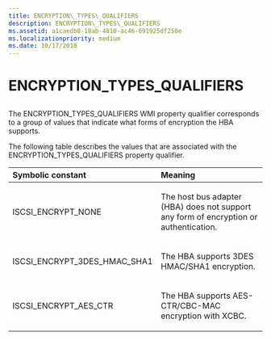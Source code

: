 ```yaml
---
title: ENCRYPTION\_TYPES\_QUALIFIERS
description: ENCRYPTION\_TYPES\_QUALIFIERS
ms.assetid: a1caedb8-18ab-4810-ac46-691925df250e
ms.localizationpriority: medium
ms.date: 10/17/2018
---
```


# ENCRYPTION\_TYPES\_QUALIFIERS


## <span id="ddk_encryption_types_qualifiers_kr"></span><span id="DDK_ENCRYPTION_TYPES_QUALIFIERS_KR"></span>


The ENCRYPTION\_TYPES\_QUALIFIERS WMI property qualifier corresponds to a group of values that indicate what forms of encryption the HBA supports.

The following table describes the values that are associated with the ENCRYPTION\_TYPES\_QUALIFIERS property qualifier.

<table>
<colgroup>
<col width="50%" />
<col width="50%" />
</colgroup>
<thead>
<tr class="header">
<th align="left">Symbolic constant</th>
<th align="left">Meaning</th>
</tr>
</thead>
<tbody>
<tr class="odd">
<td align="left"><p>ISCSI_ENCRYPT_NONE</p></td>
<td align="left"><p>The host bus adapter (HBA) does not support any form of encryption or authentication.</p></td>
</tr>
<tr class="even">
<td align="left"><p>ISCSI_ENCRYPT_3DES_HMAC_SHA1</p></td>
<td align="left"><p>The HBA supports 3DES HMAC/SHA1 encryption.</p></td>
</tr>
<tr class="odd">
<td align="left"><p>ISCSI_ENCRYPT_AES_CTR</p></td>
<td align="left"><p>The HBA supports AES-CTR/CBC-MAC encryption with XCBC.</p></td>
</tr>
</tbody>
</table>

 

 

 






